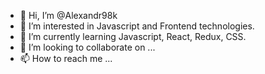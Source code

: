 - 👋 Hi, I’m @Alexandr98k
- 👀 I’m interested in Javascript and Frontend technologies.
- 🌱 I’m currently learning Javascript, React, Redux, CSS.
- 💞️ I’m looking to collaborate on ...
- 📫 How to reach me ...

<!---
Alexandr98k/Alexandr98k is a ✨ special ✨ repository because its `README.md` (this file) appears on your GitHub profile.
You can click the Preview link to take a look at your changes.
--->
